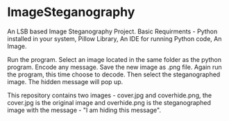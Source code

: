 # ImageSteganography
An LSB based Image Steganography Project.
Basic Requirments - Python installed in your system, Pillow Library, An IDE for running Python code, An Image.

Run the program. Select an image located in the same folder as the python program. Encode any message. Save the new image as .png file. 
Again run the program, this time choose to decode. Then select the steganographed image. The hidden message will pop up.

This repository contains two images - cover.jpg and coverhide.png, the cover.jpg is the original image and overhide.png is the steganographed image with the message - "I am hiding this message". 



